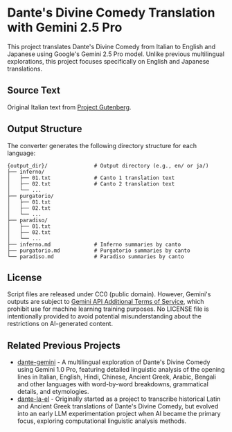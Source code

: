 # Dante's Divine Comedy Translation with Gemini 2.5 Pro

This project translates Dante's Divine Comedy from Italian to English and Japanese using Google's Gemini 2.5 Pro model. Unlike previous multilingual explorations, this project focuses specifically on English and Japanese translations.

## Source Text

Original Italian text from [Project Gutenberg](https://www.gutenberg.org/ebooks/1000).

## Output Structure

The converter generates the following directory structure for each language:

```
{output_dir}/               # Output directory (e.g., en/ or ja/)
├── inferno/
│   ├── 01.txt              # Canto 1 translation text
│   ├── 02.txt              # Canto 2 translation text
│   └── ...
├── purgatorio/
│   ├── 01.txt
│   ├── 02.txt
│   └── ...
├── paradiso/
│   ├── 01.txt
│   ├── 02.txt
│   └── ...
├── inferno.md              # Inferno summaries by canto
├── purgatorio.md           # Purgatorio summaries by canto
└── paradiso.md             # Paradiso summaries by canto
```

## License

Script files are released under CC0 (public domain). However, Gemini's outputs are subject to [Gemini API Additional Terms of Service](https://ai.google.dev/gemini-api/terms), which prohibit use for machine learning training purposes. No LICENSE file is intentionally provided to avoid potential misunderstanding about the restrictions on AI-generated content.

## Related Previous Projects

- [dante-gemini](https://github.com/7shi/dante-gemini) - A multilingual exploration of Dante's Divine Comedy using Gemini 1.0 Pro, featuring detailed linguistic analysis of the opening lines in Italian, English, Hindi, Chinese, Ancient Greek, Arabic, Bengali and other languages with word-by-word breakdowns, grammatical details, and etymologies.
- [dante-la-el](https://github.com/7shi/dante-la-el) - Originally started as a project to transcribe historical Latin and Ancient Greek translations of Dante's Divine Comedy, but evolved into an early LLM experimentation project when AI became the primary focus, exploring computational linguistic analysis methods.
